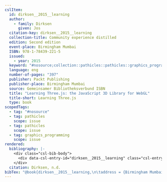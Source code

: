 ```yaml
---
cslItem:
  id: dirksen__2015__learning
  author:
    - family: Dirksen
      given: Jos
  citation-key: dirksen__2015__learning
  collection-title: Community experience distilled
  edition: Second edition
  event-place: Birmingham Mumbai
  ISBN: 978-1-78439-221-5
  issued:
    - year: 2015
  keyword: "#nosource;collection::pathicles::pathicles::graphics_programming"
  language: eng
  number-of-pages: "397"
  publisher: Packt Publishing
  publisher-place: Birmingham Mumbai
  source: Gemeinsamer Bibliotheksverbund ISBN
  title: "Learning Three.js: the JavaScript 3D Library for WebGL"
  title-short: Learning Three.js
  type: book
scopedTags:
  - tag: "#nosource"
  - tag: pathicles
    scope: issue
  - tag: pathicles
    scope: issue
  - tag: graphics_programming
    scope: issue
rendered:
  bibliography: |-
    <div class="csl-bib-body">
      <div data-csl-entry-id="dirksen__2015__learning" class="csl-entry">Dirksen, J. n.d.. <i>Learning Three.js: the JavaScript 3D Library for WebGL</i> (Second edition). Packt Publishing.</div>
    </div>
  citation: Dirksen, n.d.
bibTex: "@book{dirksen__2015__learning,\n\taddress = {Birmingham Mumbai},\n\tauthor = {Dirksen, Jos},\n\tseries = {Community experience distilled},\n\tedition = {Second edition},\n\tpublisher = {Packt Publishing},\n\ttitle = {Learning {Three}.js: the {JavaScript} 3D {Library} for {WebGL}},\n}\n\n"
---
```

